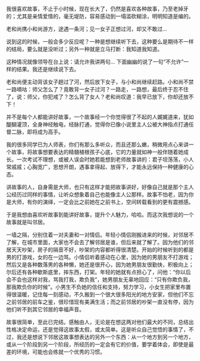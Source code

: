 <!---title:邻居 -->
<!---keywords:奋斗史,青春,三年奋斗,五年奋斗-->

	

我很喜欢故事，不止于小时候，现在长大了，仍然是喜欢各种故事，乃至老掉牙的；尤其是亲情爱情的，毫无堤防，容易感动到一塌滥砍糊涂，明明知道是编的。

老和尚携小和尚游方，途遇一条河；见一女子正想过河，却又不敢过...

说到这的时候，一般会多少反应呢？一种是想继续听下去，这种要么是期待不一样的结局，要么就是没听过；另外一种就是立马打断：我知道我知道。

这种情况就像领导在台上说：请允许我讲两句... 下面幽幽的说了一句“不允许”一样的结果。我还是继续说下去。

老和尚便主动背该女子趟过了河，然后放下女子，与小和尚继续赶路。小和尚不禁一路嘀咕：师父怎么了？竟敢背一女子过河？一路走，一路想，最后终于忍不住了，说：师父，你犯戒了？怎么背了女人？老和尚叹道：我早已放下，你却还放不下！

并不是每个人都能讲好故事，一个故事经一个你觉得很了不起的人娓娓道来，犹如醍醐灌顶，全身神经触电，经脉打通，觉得你已像小说里主人公被大神指点打通任督二脉，即将成为高手。

我的很多同学已为人师表，你们有那么多听众，而且还那么嫩，稍微用点心来讲一个故事，将故事想要表达的精髓植根孩子心底，它的力量就如神一般伴随着她成长。一次考试不理想，或被人误会时她若能想到老师故事讲的：君子坦荡荡，小人常戚戚；心胸宽广，思想开朗，遇事拿得起、放得下，才能永远保持一种健康的心态。

讲故事的人，自身需是大师，也只有这样才能把故事讲好，好像自己就是那个主人公经历过同样的事情，让听众想象着自己也能像主人公那样。故事不怕老，因为你是大师，有你的演绎，一定会比之前她在之前书上，空间转载看到的更有震撼感。

于是我想由喜欢听故事到能讲好故事，提升个人魅力，哈哈。而这次我想说的一个故事就是叫邻居。

一墙之隔，分别住着一对夫妻和一对情侣。年轻小情侣刚搬进来的时候，对邻居不了解，在城市里面，大家也不会去了解邻居是谁，但后来就了解了。因为他们的邻居天天吵架，房子的隔音不好，吵架的内容都听得很清楚。开始的时候听到的都是男的打游戏，女的在一边骂。小情侣听着感动在心里，因为她的男朋友不打游戏；然后又是各种数落男的各种懒，她还是很开心，因为她男朋友很勤快，积极向上；尔后还有各种歇斯底里，摔东西，打架。年轻的她就有点担心了，问他：“你以后会不会也这样对我，骂我打我，欺负我”，她男朋友无辜地回应：“只有你欺负我，那我欺负你的时候”。小男生不负她的信任和支持，努力学习，小女生把家里布置得很温暖，记住每一刻感动，不久搬到一个很大很多阳光的地方安家，但他们不忘之前邻居的前车之鉴，很珍惜现有美满生活；而之前邻居的吵架一直没有停，因为他们听不到其它邻居的幸福声音。

故事很简单，至此已完结。感触由人，无论是在想这两对他们最大的不同，总结出性格决定命运，还是觉得这故事太假，或太简单。这是听众自己觉悟的事情了，不过，我还是想说下邻居这故事想表达的另外一个东西：从一个地方到另一个地方，或从一个阶段到另一个阶段，所经历的一定会有它的价值，要学着体会，即使是最差的环境，可能也会练就一个优秀的习惯。



